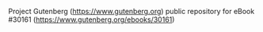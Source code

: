 Project Gutenberg (https://www.gutenberg.org) public repository for eBook #30161 (https://www.gutenberg.org/ebooks/30161)

